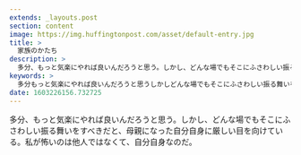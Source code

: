 ```yaml
--- 
extends: _layouts.post 
section: content 
image: https://img.huffingtonpost.com/asset/default-entry.jpg 
title: > 
  家族のかたち 
description: > 
  多分、もっと気楽にやれば良いんだろうと思う。しかし、どんな場でもそこにふさわしい振る舞いをすべきだと、母親になった自分自身に厳しい目を向けている。私が怖いのは他人ではなくて、自分自身なのだ。 
keywords: > 
  多分もっと気楽にやれば良いんだろうと思うしかしどんな場でもそこにふさわしい振る舞いをすべきだと母親になった自分自身に厳しい目を向けている私が怖いのは他人ではなくて自分自身なのだ, 家族のかたち 
date: 1603226156.732725 
--- 
```

<div><p class="card__description">&#22810;&#20998;&#12289;&#12418;&#12387;&#12392;&#27671;&#27005;&#12395;&#12420;&#12428;&#12400;&#33391;&#12356;&#12435;&#12384;&#12429;&#12358;&#12392;&#24605;&#12358;&#12290;&#12375;&#12363;&#12375;&#12289;&#12393;&#12435;&#12394;&#22580;&#12391;&#12418;&#12381;&#12371;&#12395;&#12405;&#12373;&#12431;&#12375;&#12356;&#25391;&#12427;&#33310;&#12356;&#12434;&#12377;&#12409;&#12365;&#12384;&#12392;&#12289;&#27597;&#35242;&#12395;&#12394;&#12387;&#12383;&#33258;&#20998;&#33258;&#36523;&#12395;&#21427;&#12375;&#12356;&#30446;&#12434;&#21521;&#12369;&#12390;&#12356;&#12427;&#12290;&#31169;&#12364;&#24598;&#12356;&#12398;&#12399;&#20182;&#20154;&#12391;&#12399;&#12394;&#12367;&#12390;&#12289;&#33258;&#20998;&#33258;&#36523;&#12394;&#12398;&#12384;&#12290;</p></div>